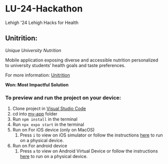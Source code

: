 # LU-24-Hackathon

Lehigh '24 Lehigh Hacks for Health

## Unitrition:
<i>Unique University Nutrition</i>

Mobile application exposing diverse and accessible nutrition personalized to university students’ health goals and taste preferences.

For more information: [Unitrition](https://docs.google.com/presentation/d/1Q4IBlV40Of6KiYcHKlgQoK2dJUzxdnma31WIXz25mac/edit?usp=sharing)

<b>Won: Most Impactful Solution</b>


### To preview and run the project on your device:

1. Clone project in <u>Visual Studio Code</u>
2. cd into <u>my-app</u> folder
3. Run `npm install` in the terminal
4. Run `npx expo start` in the terminal
5. Run on For iOS device (only on MacOS)
   1. Press `i` to view on iOS simulator or follow the instructions [here](https://docs.expo.dev/workflow/run-on-device/) to run on a physical device.
6. Run on For android device
   1. Press `a` to view on Android Virtual Device or follow the instructions [here](https://docs.expo.dev/workflow/run-on-device/) to run on a physical device.
